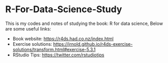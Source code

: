 # R-For-Data-Science-Study
This is my codes and notes of studying the book: R for data science,
Below are some useful links:
- Book website: https://r4ds.had.co.nz/index.html
- Exercise solutions: https://jrnold.github.io/r4ds-exercise-solutions/transform.html#exercise-5.3.1
- RStudio Tips: https://twitter.com/rstudiotips
